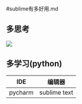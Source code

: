 #sublime有多好用.md

## 多思考
![](/Users/lijianzhao/Desktop/207_1502016596.401491_31.png)

## 多学习(python)
IDE | 编辑器
---|---
pycharm | sublime text